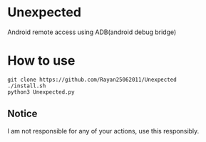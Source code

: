 # Unexpected
Android remote access using ADB(android debug bridge)

# How to use
```
git clone https://github.com/Rayan25062011/Unexpected
./install.sh
python3 Unexpected.py
```

## Notice

I am not responsible for any of your actions, use this responsibly.
